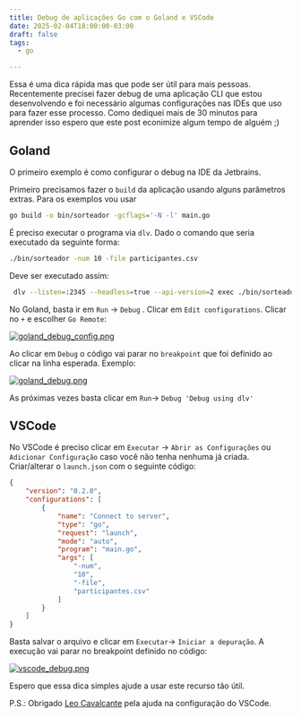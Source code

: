 ```yaml
---
title: Debug de aplicações Go com o Goland e VSCode
date: 2025-02-04T18:00:00-03:00
draft: false
tags:
  - go

---
```

Essa é uma dica rápida mas que pode ser útil para mais pessoas. Recentemente precisei fazer debug de uma aplicação CLI que estou desenvolvendo e foi necessário algumas configurações nas IDEs que uso para fazer esse processo. Como dediquei mais de 30 minutos para aprender isso espero que este post econimize algum tempo de alguém ;)

## Goland

O primeiro exemplo é como configurar o debug na IDE da Jetbrains.

Primeiro precisamos fazer o `build` da aplicação usando alguns parâmetros extras. Para os exemplos vou usar 

```bash
go build -o bin/sorteador -gcflags='-N -l' main.go
```

É preciso executar o programa via `dlv`. Dado o comando que seria executado da seguinte forma:

```bash
./bin/sorteador -num 10 -file participantes.csv
```

Deve ser executado assim:

```bash
 dlv --listen=:2345 --headless=true --api-version=2 exec ./bin/sorteador -- -num 10 -file participantes.csv
```

No Goland, basta ir em `Run`  → `Debug` . Clicar em `Edit configurations`. Clicar no `+` e escolher `Go Remote`:

[![goland_debug_config.png](/images/posts/goland_debug_config.png)](/images/posts/goland_debug_config.png)


Ao clicar em `Debug` o código vai parar no `breakpoint` que foi definido ao clicar na linha esperada. Exemplo:

[![goland_debug.png](/images/posts/goland_debug.png)](/images/posts/goland_debug.png)

As próximas vezes basta clicar em `Run`-> `Debug 'Debug using dlv'` 

## VSCode

No VSCode é preciso clicar em `Executar`  → `Abrir as Configurações` ou `Adicionar Configuração` caso você não tenha nenhuma já criada. Criar/alterar o `launch.json` com o seguinte código:

```json
{
    "version": "0.2.0",
    "configurations": [
        {
            "name": "Connect to server",
            "type": "go",
            "request": "launch",
            "mode": "auto",
            "program": "main.go",
            "args": [
                "-num",
                "10",
                "-file",
                "participantes.csv"
            ]
        }
    ]
}
```


Basta salvar o arquivo e clicar em `Executar`-> `Iniciar a depuração`. A execução vai parar no breakpoint definido no código:

[![vscode_debug.png](/images/posts/vscode_debug.png)](/images/posts/vscode_debug.png)

Espero que essa dica simples ajude a usar este recurso tão útil.

P.S.: Obrigado [Leo Cavalcante](https://www.linkedin.com/in/leocavalcantee/) pela ajuda na configuração do VSCode.

